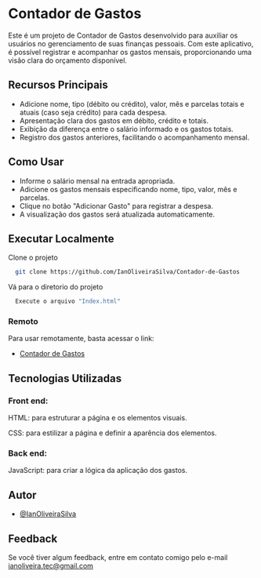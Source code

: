 
# Contador de Gastos
Este é um projeto de Contador de Gastos desenvolvido para auxiliar os usuários no gerenciamento de suas finanças pessoais. Com este aplicativo, é possível registrar e acompanhar os gastos mensais, proporcionando uma visão clara do orçamento disponível.

## Recursos Principais
- Adicione nome, tipo (débito ou crédito), valor, mês e parcelas totais e atuais (caso seja crédito) para cada despesa.
- Apresentação clara dos gastos em débito, crédito e totais.
- Exibição da diferença entre o salário informado e os gastos totais.
- Registro dos gastos anteriores, facilitando o acompanhamento mensal.

## Como Usar
-  Informe o salário mensal na entrada apropriada.
-  Adicione os gastos mensais especificando nome, tipo, valor, mês e parcelas.
-  Clique no botão "Adicionar Gasto" para registrar a despesa.
-  A visualização dos gastos será atualizada automaticamente.

## Executar Localmente

Clone o projeto

```bash
  git clone https://github.com/IanOliveiraSilva/Contador-de-Gastos
```

Vá para o diretorio do projeto

```bash
  Execute o arquivo "Index.html"
```

### Remoto
Para usar remotamente, basta acessar o link:

  - [Contador de Gastos](https://ianoliveirasilva.github.io/Contador-de-Gastos/)


## Tecnologias Utilizadas

### Front end: 
HTML: para estruturar a página e os elementos visuais.

CSS: para estilizar a página e definir a aparência dos elementos.

### Back end:
JavaScript: para criar a lógica da aplicação dos gastos.


## Autor

- [@IanOliveiraSilva](https://github.com/IanOliveiraSilva)


## Feedback

Se você tiver algum feedback, entre em contato comigo pelo e-mail ianoliveira.tec@gmail.com

